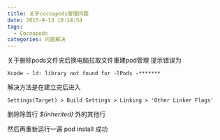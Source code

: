 ```yaml
---
title: 关于cocoapods管理问题
date: 2015-9-13 10:14:54
tags:
  - Cocoapods
categories: 问题解决
---
```

关于删除pods文件夹后换电脑拉取文件重建pod管理 提示错误为 
	
	Xcode - ld: library not found for -lPods -*******

解决方法是在建立完后进入

	Settings(Target) > Build Settings > Linking > 'Other Linker Flags'
	
删除除首行 *$(inherited)* 外的其他行  

然后再重新运行一遍 pod install 成功

